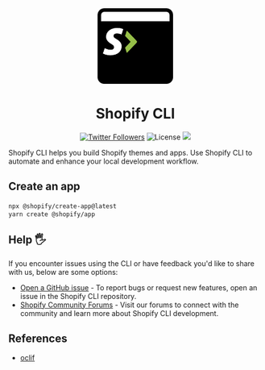<div align="center">
  <img src="assets/logo.png" width="150"/>
  <h1>Shopify CLI</h1>
  <a href="http://twitter.com/ShopifyDevs"><img src="https://img.shields.io/twitter/follow/ShopifyDevs?style=flat-square" alt="Twitter Followers"></a>
  <img src="https://img.shields.io/badge/License-MIT-green.svg" alt="License">
  <a href="https://github.com/Shopify/shopify-cli-next/actions/workflows/shopify-cli.yml"><img src="https://github.com/Shopify/shopify-cli-next/actions/workflows/shopify-cli.yml/badge.svg"/></a>
</div>


Shopify CLI helps you build Shopify themes and apps. Use Shopify CLI to automate and enhance your local development workflow.

## Create an app

```
npx @shopify/create-app@latest
yarn create @shopify/app
```

## Help 🖐

If you encounter issues using the CLI or have feedback you'd like to share with us, below are some options:

- [Open a GitHub issue](https://github.com/Shopify/shopify-cli-next/issues) - To report bugs or request new features, open an issue in the Shopify CLI repository.
- [Shopify Community Forums](https://community.shopify.com/) - Visit our forums to connect with the community and learn more about Shopify CLI development.

## References

- [oclif](https://oclif.io/)
